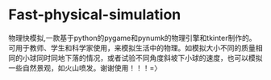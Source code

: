 # Fast-physical-simulation
物理快模拟,一款基于python的pygame和pynumk的物理引擎和tkinter制作的。可用于教师、学生和科学家使用，来模拟生活中的物理。如模拟大小不同的质量相同的小球同时同地下落的情况，或者试验不同角度斜坡下小球的速度，也可以模拟一些自然景观，如火山喷发。谢谢使用！！！=〉
